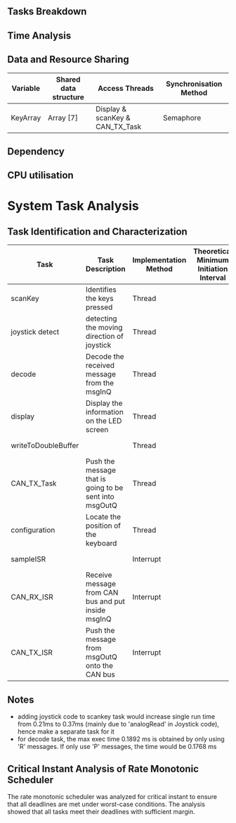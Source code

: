 ## Tasks Breakdown
<!-- 16. An identification of all the tasks that are performed by the system with their method of implementation, thread or interrupt -->

## Time Analysis
<!-- 17. A characterisation of each task with its theoretical minimum initiation interval and measured maximum execution time
18. A critical instant analysis of the rate monotonic scheduler, showing that all deadlines are met under worst-case conditions  -->

## Data and Resource Sharing
<!-- 20. An identification of all the shared data structures and the methods used to guarantee safe access synchronisation -->

|Variable | Shared data structure | Access Threads | Synchronisation Method |
|---------|-----------------------| -------------- | --------------|
| KeyArray|    Array [7]   | Display & scanKey & CAN_TX_Task | Semaphore |


## Dependency
<!-- 21. An analysis of inter-task blocking dependencies that shows any possibility of deadlock -->

## CPU utilisation
<!-- 19. A quantification of total CPU utilisation  -->


# System Task Analysis

## Task Identification and Characterization

| Task | Task Description | Implementation Method | Theoretical Minimum Initiation Interval | Measured Maximum Execution Time |
| -----| -----------------|-----------------------|---------------------------------------- | ------------------------------- |
| scanKey | Identifies the keys pressed | Thread  | | 0.21 ms|
| joystick detect | detecting the moving direction of joystick | Thread | | 0.16 ms |
| decode | Decode the received message from the msgInQ | Thread  | | 0.1892 ms |
| display | Display the information on the LED screen | Thread  | | 18.01 ms |
| writeToDoubleBuffer | | Thread  | | 9.2165 ms |
| CAN_TX_Task | Push the message that is going to be sent into msgOutQ| Thread | | 0.9603 ms|    
| configuration  | Locate the position of the keyboard | Thread | | 1000.04 ms |
| sampleISR | | Interrupt || 0.00927 ms|
| CAN_RX_ISR | Receive message from CAN bus and put inside msgInQ | Interrupt |  |  |
| CAN_TX_ISR | Push the message from msgOutQ onto the CAN bus | Interrupt | | |


## Notes
- adding joystick code to scankey task would increase single run time from 0.21ms to 0.37ms (mainly due to 'analogRead' in Joystick code), hence make a separate task for it
- for decode task, the max exec time 0.1892 ms is obtained by only using 'R' messages. If only use 'P' messages, the time would be 0.1768 ms


## Critical Instant Analysis of Rate Monotonic Scheduler

The rate monotonic scheduler was analyzed for critical instant to ensure that all deadlines are met under worst-case conditions. The analysis showed that all tasks meet their deadlines with sufficient margin.


